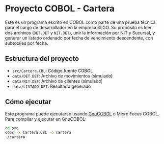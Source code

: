 # Proyecto COBOL - Cartera

Este es un programa escrito en COBOL como parte de una prueba técnica para el cargo de desarrollador en la empresa SIIGO. 
Su propósito es leer dos archivos (`DET.DET` y `NIT.DET`), unir la información por NIT y Sucursal, y generar un listado 
ordenado por fecha de vencimiento descendente, con subtotales por fecha.

## Estructura del proyecto

- `src/Cartera.CBL`: Código fuente COBOL
- `data/DET.DET`: Archivo de movimientos (simulado)
- `data/NIT.DET`: Archivo de clientes (simulado)
- `data/LISTADO.DET`: Resultado generado

## Cómo ejecutar

Este programa puede ejecutarse usando [GnuCOBOL](https://open-cobol.sourceforge.io/) o Micro Focus COBOL. Para compilar y ejecutar en GnuCOBOL:

```bash
cd src
cobc -x Cartera.CBL -o cartera
./cartera
